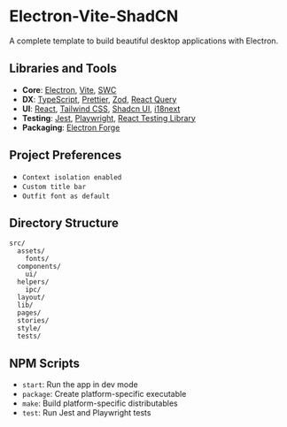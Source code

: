 # Electron-Vite-ShadCN

A complete template to build beautiful desktop applications with Electron.


## Libraries and Tools

- **Core**: [Electron](https://www.electronjs.org), [Vite](https://vitejs.dev), [SWC](https://swc.rs)
- **DX**: [TypeScript](https://www.typescriptlang.org), [Prettier](https://prettier.io), [Zod](https://zod.dev), [React Query](https://react-query.tanstack.com)
- **UI**: [React](https://reactjs.org), [Tailwind CSS](https://tailwindcss.com), [Shadcn UI](https://ui.shadcn.com), [i18next](https://www.i18next.com)
- **Testing**: [Jest](https://jestjs.io), [Playwright](https://playwright.dev), [React Testing Library](https://testing-library.com)
- **Packaging**: [Electron Forge](https://www.electronforge.io)

## Project Preferences

- `Context isolation enabled`
- `Custom title bar`
- `Outfit font as default`


## Directory Structure

```plaintext
src/
  assets/
    fonts/
  components/
    ui/
  helpers/
    ipc/
  layout/
  lib/
  pages/
  stories/
  style/
  tests/
```

## NPM Scripts

- `start`: Run the app in dev mode
- `package`: Create platform-specific executable
- `make`: Build platform-specific distributables
- `test`: Run Jest and Playwright tests
